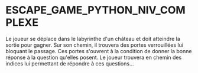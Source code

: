 # ESCAPE_GAME_PYTHON_NIV_COMPLEXE
 Le joueur se déplace dans le labyrinthe d'un château et doit atteindre la sortie pour gagner. Sur son chemin, il trouvera des portes verrouillées lui bloquant le passage. Ces portes s'ouvrent à la condition de donner la bonne réponse à la question qu'elles posent. Le joueur trouvera en chemin des indices lui permettant de répondre à ces questions...
